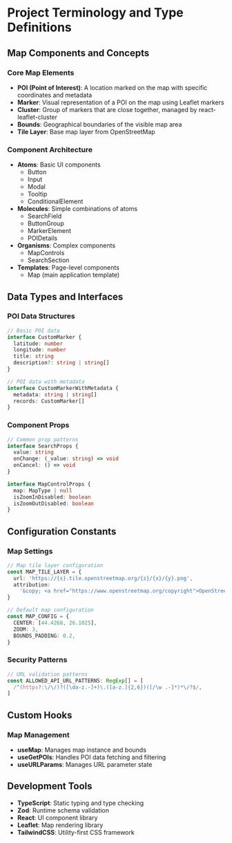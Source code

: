 # Project Terminology and Type Definitions

## Map Components and Concepts

### Core Map Elements

- **POI (Point of Interest)**: A location marked on the map with specific coordinates and metadata
- **Marker**: Visual representation of a POI on the map using Leaflet markers
- **Cluster**: Group of markers that are close together, managed by react-leaflet-cluster
- **Bounds**: Geographical boundaries of the visible map area
- **Tile Layer**: Base map layer from OpenStreetMap

### Component Architecture

- **Atoms**: Basic UI components
  - Button
  - Input
  - Modal
  - Tooltip
  - ConditionalElement
- **Molecules**: Simple combinations of atoms
  - SearchField
  - ButtonGroup
  - MarkerElement
  - POIDetails
- **Organisms**: Complex components
  - MapControls
  - SearchSection
- **Templates**: Page-level components
  - Map (main application template)

## Data Types and Interfaces

### POI Data Structures

```typescript
// Basic POI data
interface CustomMarker {
  latitude: number
  longitude: number
  title: string
  description?: string | string[]
}

// POI data with metadata
interface CustomMarkerWithMetadata {
  metadata: string | string[]
  records: CustomMarker[]
}
```

### Component Props

```typescript
// Common prop patterns
interface SearchProps {
  value: string
  onChange: (_value: string) => void
  onCancel: () => void
}

interface MapControlProps {
  map: MapType | null
  isZoomInDisabled: boolean
  isZoomOutDisabled: boolean
}
```

## Configuration Constants

### Map Settings

```typescript
// Map tile layer configuration
const MAP_TILE_LAYER = {
  url: 'https://{s}.tile.openstreetmap.org/{z}/{x}/{y}.png',
  attribution:
    '&copy; <a href="https://www.openstreetmap.org/copyright">OpenStreetMap</a>',
}

// Default map configuration
const MAP_CONFIG = {
  CENTER: [44.4268, 26.1025],
  ZOOM: 3,
  BOUNDS_PADDING: 0.2,
}
```

### Security Patterns

```typescript
// URL validation patterns
const ALLOWED_API_URL_PATTERNS: RegExp[] = [
  /^(https?:\/\/)?([\da-z.-]+)\.([a-z.]{2,6})([/\w .-]*)*\/?$/,
]
```

## Custom Hooks

### Map Management

- **useMap**: Manages map instance and bounds
- **useGetPOIs**: Handles POI data fetching and filtering
- **useURLParams**: Manages URL parameter state

## Development Tools

- **TypeScript**: Static typing and type checking
- **Zod**: Runtime schema validation
- **React**: UI component library
- **Leaflet**: Map rendering library
- **TailwindCSS**: Utility-first CSS framework
